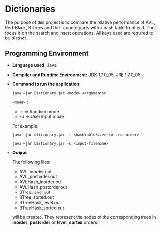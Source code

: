Dictionaries
============

The purpose of this project is to compare the relative performance of AVL, Red-Black, B-trees and their counterparts with a hash table front end. The focus is on the search and insert operations. All keys used are required to be distinct.


Programming Environment
-----------------------

* **Language used:** Java

* **Compiler and Runtime Environment:** JDK 1.7.0_05, JRE 1.7.0_05

* **Command to run the application:**


    `java –jar Dictionary.jar <mode> <arguments>`

    `<mode>` : 
    * -r => Random mode </br>
    * -u => User input mode

    For example:

    `java –jar Dictionary.jar -r <hashTableSize> <b-tree-order>`
    
    `java –jar Dictionary.jar -u <input-filename>`


* **Output**

    The following files:

    * AVL_inorder.out
    * AVL_postorder.out
    * AVLHash_inorder.out
    * AVLHash_postorder.out
    * BTree_level.out
    * BTree_sorted.out
    * BTreeHash_level.out
    * BTreeHash_sorted.out

    will be created. They represent the nodes of the corresponding trees in **inorder**, **postorder** or **level**, **sorted** orders.
